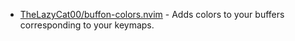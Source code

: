 - [TheLazyCat00/buffon-colors.nvim](https://github.com/TheLazyCat00/buffon-colors.nvim) - Adds colors to your buffers corresponding to your keymaps.

